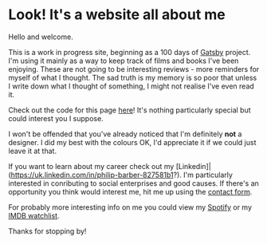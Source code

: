 # Look! It&apos;s a website all about me
Hello and welcome.

This is a work in progress site, beginning as a 100 days of
[Gatsby](https://www.gatsbyjs.org/blog/tags/100-days-of-gatsby/)
project. I'm using it mainly as a way to keep track of films and books I've been
enjoying. These are not going to be interesting reviews - more reminders for
myself of what I thought. The sad truth is my memory is so poor that unless
I write down what I thought of something, I might not realise I've even read it.


Check out the code for this page [here](https://github.com/Phil-Barber/phil-barber/)!
It's nothing particularly special but could interest you I suppose.


I won't be offended that you've already noticed that I'm definitely **not** a
designer. I did my best with the colours OK, I'd appreciate it if we could just
leave it at that.


If you want to learn about my career check out my
[Linkedin]|(https://uk.linkedin.com/in/philip-barber-827581b1?).  I'm
particularly interested in conributing to social enterprises and good causes.
If there's an opportunity you think would interest me, hit me up using the
[contact form](./contact).


For probably more interesting info on me you could view my
[Spotify](https://open.spotify.com/user/phil12321?si=lSLEs-7NTIKbVMVWTP-LBA)
or my
[IMDB watchlist](https://www.imdb.com/user/ur46443696/watchlist?ref_=nv_usr_wl_all_0).


Thanks for stopping by!

